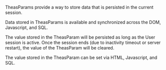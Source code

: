 TheasParams provide a way to store data that is persisted in the current session.

Data stored in TheasParams is available and synchronized across the DOM, Javascript, and SQL.

The value stored in the TheasParam will be persisted as long as the User session is active.  Once the session ends (due to inactivity timeout or server restart), the value of the TheasParam will be cleared.

The value stored in the TheasParam can be set via HTML, Javascript,  and SQL.